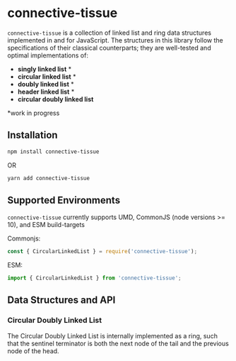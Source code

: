 # connective-tissue

`connective-tissue` is a collection of linked list and ring data structures implemented in and for JavaScript. The structures in this library follow the specifications of their classical counterparts; they are well-tested and optimal implementations of:

- **singly linked list** *
- **circular linked list** *
- **doubly linked list** *
- **header linked list** *
- **circular doubly linked list**

*work in progress
## Installation

```bash
npm install connective-tissue
```

OR

```bash
yarn add connective-tissue
```

## Supported Environments

`connective-tissue` currently supports UMD, CommonJS (node versions >= 10), and ESM build-targets

Commonjs:

```js
const { CircularLinkedList } = require('connective-tissue');
```

ESM:

```js
import { CircularLinkedList } from 'connective-tissue';
```

## Data Structures and API

### Circular Doubly Linked List

The Circular Doubly Linked List is internally implemented as a ring, such that the sentinel terminator is both the next node of the tail and the previous node of the head.
